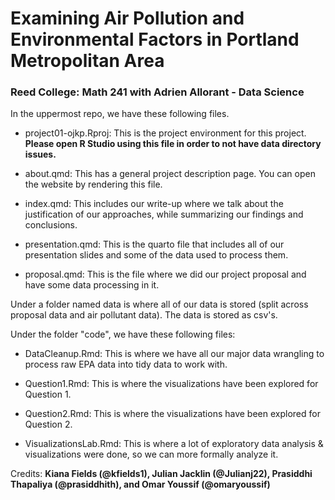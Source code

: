 # **Examining Air Pollution and Environmental Factors in Portland Metropolitan Area** 

### Reed College: Math 241 with Adrien Allorant - Data Science

In the uppermost repo, we have these following files.

-   project01-ojkp.Rproj: This is the project environment for this project. **Please open R Studio using this file in order to not have data directory issues.**

-   about.qmd: This has a general project description page. You can open the website by rendering this file.

-   index.qmd: This includes our write-up where we talk about the justification of our approaches, while summarizing our findings and conclusions.

-   presentation.qmd: This is the quarto file that includes all of our presentation slides and some of the data used to process them.

-   proposal.qmd: This is the file where we did our project proposal and have some data processing in it.

Under a folder named data is where all of our data is stored (split across proposal data and air pollutant data). The data is stored as csv's.

Under the folder "code", we have these following files:

-   DataCleanup.Rmd: This is where we have all our major data wrangling to process raw EPA data into tidy data to work with.

-   Question1.Rmd: This is where the visualizations have been explored for Question 1.

-   Question2.Rmd: This is where the visualizations have been explored for Question 2.

-   VisualizationsLab.Rmd: This is where a lot of exploratory data analysis & visualizations were done, so we can more formally analyze it.

Credits: **Kiana Fields (\@kfields1), Julian Jacklin (\@Julianj22), Prasiddhi Thapaliya (\@prasiddhith), and Omar Youssif (\@omaryoussif)**
